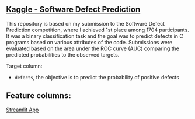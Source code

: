 ## [Kaggle - Software Defect Prediction](https://www.kaggle.com/competitions/playground-series-s3e23/overview)

This repository is based on my submission to the Software Defect Prediction competition, where I achieved 1st place among 1704 participants.
It was a binary classification task and the goal was to predict defects in C programs based on various attributes of the code. Submissions were evaluated based on the area under the ROC curve (AUC) comparing the predicted probabilities to the observed targets.  

Target column:
- `defects`, the objective is to predict the probability of positive defects

Feature columns:
-  

[Streamlit App](https://theod9-kaggle-softwaredefectpredicition-app2-tqtlny.streamlit.app/)
